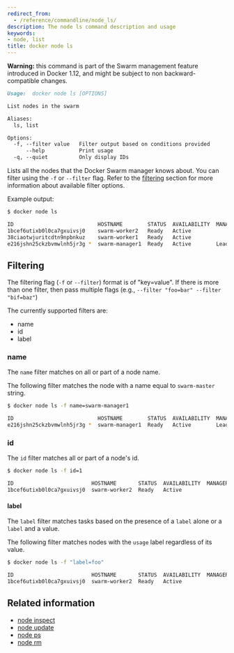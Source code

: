 ```yaml
---
redirect_from:
  - /reference/commandline/node_ls/
description: The node ls command description and usage
keywords:
- node, list
title: docker node ls
---
```


**Warning:** this command is part of the Swarm management feature introduced in Docker 1.12, and might be subject to non backward-compatible changes.

```markdown
Usage:  docker node ls [OPTIONS]

List nodes in the swarm

Aliases:
  ls, list

Options:
  -f, --filter value   Filter output based on conditions provided
      --help           Print usage
  -q, --quiet          Only display IDs
```

Lists all the nodes that the Docker Swarm manager knows about. You can filter using the `-f` or `--filter` flag. Refer to the [filtering](#filtering) section for more information about available filter options.

Example output:

```bash
$ docker node ls

ID                           HOSTNAME        STATUS  AVAILABILITY  MANAGER STATUS
1bcef6utixb0l0ca7gxuivsj0    swarm-worker2   Ready   Active
38ciaotwjuritcdtn9npbnkuz    swarm-worker1   Ready   Active
e216jshn25ckzbvmwlnh5jr3g *  swarm-manager1  Ready   Active        Leader
```

## Filtering

The filtering flag (`-f` or `--filter`) format is of "key=value". If there is more
than one filter, then pass multiple flags (e.g., `--filter "foo=bar" --filter "bif=baz"`)

The currently supported filters are:

* name
* id
* label

### name

The `name` filter matches on all or part of a node name.

The following filter matches the node with a name equal to `swarm-master` string.

```bash
$ docker node ls -f name=swarm-manager1

ID                           HOSTNAME        STATUS  AVAILABILITY  MANAGER STATUS
e216jshn25ckzbvmwlnh5jr3g *  swarm-manager1  Ready   Active        Leader
```

### id

The `id` filter matches all or part of a node's id.

```bash
$ docker node ls -f id=1

ID                         HOSTNAME       STATUS  AVAILABILITY  MANAGER STATUS
1bcef6utixb0l0ca7gxuivsj0  swarm-worker2  Ready   Active
```

#### label

The `label` filter matches tasks based on the presence of a `label` alone or a `label` and a
value.

The following filter matches nodes with the `usage` label regardless of its value.

```bash
$ docker node ls -f "label=foo"

ID                         HOSTNAME       STATUS  AVAILABILITY  MANAGER STATUS
1bcef6utixb0l0ca7gxuivsj0  swarm-worker2  Ready   Active
```


## Related information

* [node inspect](node_inspect.md)
* [node update](node_update.md)
* [node ps](node_ps.md)
* [node rm](node_rm.md)
